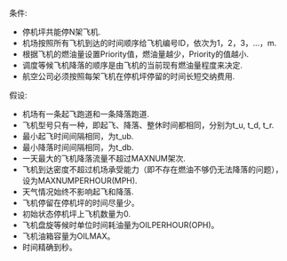条件:

* 停机坪共能停N架飞机.
* 机场按照所有飞机到达的时间顺序给飞机编号ID，依次为1，2，3，…，m.
* 根据飞机的燃油量设置Priority值，燃油量越少，Priority的值越小.
* 调度等候飞机降落的顺序是由飞机的当前现有燃油量程度来决定.
* 航空公司必须按照每架飞机在停机坪停留的时间长短交纳费用.

假设:

* 机场有一条起飞跑道和一条降落跑道.
* 飞机型号只有一种，即起飞、降落、整休时间都相同，分别为t\_u, t\_d, t\_r.
* 最小起飞时间间隔相同，为t\_ub.
* 最小降落时间间隔相同，为t\_db.
* 一天最大的飞机降落流量不超过MAXNUM架次.
* 飞机到达密度不超过机场承受能力（即不存在燃油不够仍无法降落的问题），设为MAXNUMPERHOUR(MPH).
* 天气情况始终不影响起飞和降落.
* 飞机停留在停机坪的时间尽量少。
* 初始状态停机坪上飞机数量为0.
* 飞机盘旋等候时单位时间耗油量为OILPERHOUR(OPH)。
* 飞机油箱容量为OILMAX。
* 时间精确到秒。

